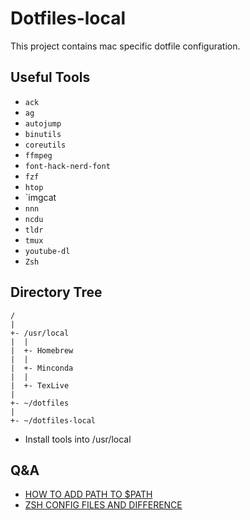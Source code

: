 # Dotfiles-local
This project contains mac specific dotfile configuration.

## Useful Tools

* `ack`
* `ag`
* `autojump`
* `binutils`
* `coreutils`
* `ffmpeg`
* `font-hack-nerd-font`
* `fzf`
* `htop`
* `imgcat
* `nnn`
* `ncdu`
* `tldr`
* `tmux`
* `youtube-dl`
* `Zsh`

## Directory Tree


```
/
|
+- /usr/local
|  |
|  +- Homebrew
|  |
|  +- Minconda
|  |
|  +- TexLive
|
+- ~/dotfiles
|
+- ~/dotfiles-local
```

* Install tools into /usr/local

## Q&A

* [HOW TO ADD PATH TO $PATH](https://unix.stackexchange.com/questions/26047/how-to-correctly-add-a-path-to-path)
* [ZSH CONFIG FILES AND DIFFERENCE](https://unix.stackexchange.com/questions/71253/what-should-shouldnt-go-in-zshenv-zshrc-zlogin-zprofile-zlogout)
